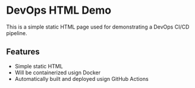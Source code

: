# DevOps HTML Demo

This is a simple static HTML page used for demonstrating a DevOps CI/CD pipeline.

## Features
- Simple static HTML
- Will be containerized usign Docker
- Automatically built and deployed usign GitHub Actions